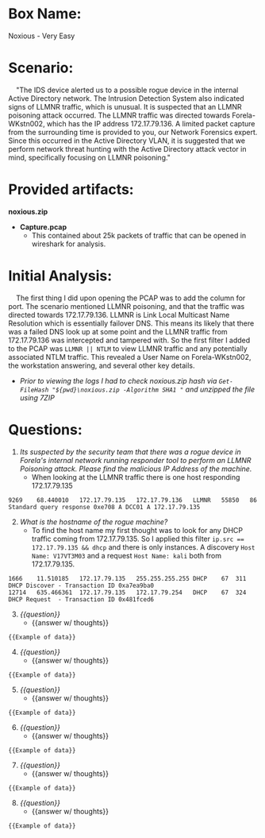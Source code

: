 # Box Name:
Noxious - Very Easy
# Scenario:
&nbsp; &nbsp; "The IDS device alerted us to a possible rogue device in the internal Active Directory network. The Intrusion Detection System also indicated signs of LLMNR traffic, which is unusual. It is suspected that an LLMNR poisoning attack occurred. The LLMNR traffic was directed towards Forela-WKstn002, which has the IP address 172.17.79.136. A limited packet capture from the surrounding time is provided to you, our Network Forensics expert. Since this occurred in the Active Directory VLAN, it is suggested that we perform network threat hunting with the Active Directory attack vector in mind, specifically focusing on LLMNR poisoning."
# Provided artifacts:
**noxious.zip**
  - **Capture.pcap**
    - This contained about 25k packets of traffic that can be opened in wireshark for analysis.
# Initial Analysis:
&nbsp; &nbsp; The first thing I did upon opening the PCAP was to add the column for port. The scenario mentioned LLMNR poisoning, and that the traffic was directed towards 172.17.79.136. LLMNR is Link Local Multicast Name Resolution which is essentially failover DNS. This means its likely that there was a failed DNS look up at some point and the LLMNR traffic from 172.17.79.136 was intercepted and tampered with. So the first filter I added to the PCAP was ```LLMNR || NTLM``` to view LLMNR traffic and any potentially associated NTLM traffic. This revealed a User Name on Forela-WKstn002, the workstation answering, and several other key details. 

- _Prior to viewing the logs I had to check noxious.zip hash via ```Get-FileHash "${pwd}\noxious.zip -Algorithm SHA1 "``` and unzipped the file using 7ZIP_

# Questions:
1. _Its suspected by the security team that there was a rogue device in Forela's internal network running responder tool to perform an LLMNR Poisoning attack. Please find the malicious IP Address of the machine._
    - When looking at the LLMNR traffic there is one host responding 172.17.79.135
```
9269	68.440010	172.17.79.135	172.17.79.136	LLMNR	55850	86	Standard query response 0xe708 A DCC01 A 172.17.79.135
```
2.  _What is the hostname of the rogue machine?_
    - To find the host name my first thought was to look for any DHCP traffic coming from 172.17.79.135. So I applied this filter ```ip.src == 172.17.79.135 && dhcp``` and there is only instances. A discovery ```Host Name: V17VT3M03``` and a request ```Host Name: kali``` both from 172.17.79.135.
```
1666	11.510185	172.17.79.135	255.255.255.255	DHCP	67	311	DHCP Discover - Transaction ID 0xa7ea9ba0
12714	635.466361	172.17.79.135	172.17.79.254	DHCP	67	324	DHCP Request  - Transaction ID 0x481fced6
```
3.  _{{question}}_
    - {{answer w/ thoughts}} 
```
{{Example of data}}
```
4.  _{{question}}_
    - {{answer w/ thoughts}} 
```
{{Example of data}}
```
5.  _{{question}}_
    - {{answer w/ thoughts}} 
```
{{Example of data}}
```
6.  _{{question}}_
    - {{answer w/ thoughts}} 
```
{{Example of data}}
```
7.  _{{question}}_
    - {{answer w/ thoughts}} 
```
{{Example of data}}
```
8.  _{{question}}_
    - {{answer w/ thoughts}} 
```
{{Example of data}}
```

